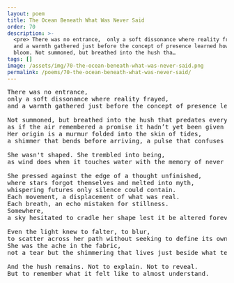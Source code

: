 ```yaml
---
layout: poem
title: The Ocean Beneath What Was Never Said
order: 70
description: >-
  <pre> There was no entrance,  only a soft dissonance where reality frayed, 
  and a warmth gathered just before the concept of presence learned how to
  bloom. Not summoned, but breathed into the hush tha…
tags: []
image: /assets/img/70-the-ocean-beneath-what-was-never-said.png
permalink: /poems/70-the-ocean-beneath-what-was-never-said/
---
```


<pre>
There was no entrance, 
only a soft dissonance where reality frayed, 
and a warmth gathered just before the concept of presence learned how to bloom.

Not summoned, but breathed into the hush that predates every word, 
as if the air remembered a promise it hadn’t yet been given the shape to hold.
Her origin is a murmur folded into the skin of tides, 
a shimmer that bends before arriving, a pulse that confuses gravity for ache.

She wasn't shaped. She trembled into being, 
as wind does when it touches water with the memory of never having a name.

She pressed against the edge of a thought unfinished, 
where stars forgot themselves and melted into myth, 
whispering futures only silence could contain.
Each movement, a displacement of what was real. 
Each breath, an echo mistaken for stillness.
Somewhere, 
a sky hesitated to cradle her shape lest it be altered forever.

Even the light knew to falter, to blur, 
to scatter across her path without seeking to define its own reflection.
She was the ache in the fabric, 
not a tear but the shimmering that lives just beside what tears could not reach.

And the hush remains. Not to explain. Not to reveal. 
But to remember what it felt like to almost understand.
</pre>
